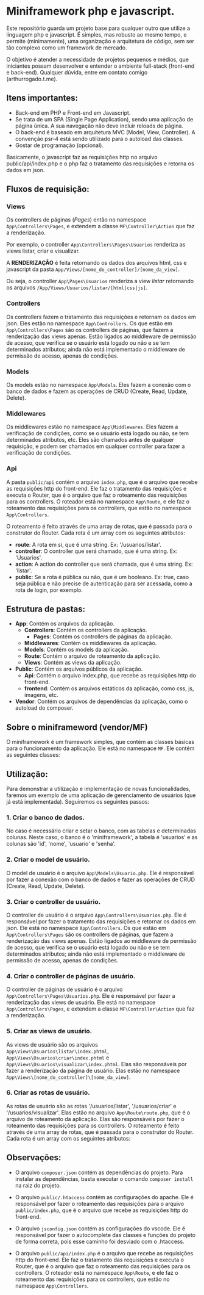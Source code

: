# Miniframework php e javascript.

Este repositório guarda um projeto base para qualquer outro que utilize a linguagem php e javascript. É simples, mas robusto ao mesmo tempo, e permite (minimamente), uma organização e arquitetura de código, sem ser tão complexo como um framework de mercado. 

O objetivo é atender a necessidade de projetos pequenos e médios, que iniciantes possam desenvolver e entender o ambiente full-stack (front-end e back-end). Qualquer dúvida, entre em contato comigo (arthurrogado.t.me).

## Itens importantes:
- Back-end em PHP e Front-end em Javascript.
- Se trata de um SPA (Single Page Application), sendo uma aplicação de página única. A sua navegação não deve incluir reloads de página.
- O back-end é baseado em arquitetura MVC (Model, View, Controller). A convenção psr-4 está sendo utilizado para o autoload das classes.
- Gostar de programação (opcional).

Basicamente, o javascript faz as requisições http no arquivo public/api/index.php e o php faz o tratamento das requisições e retorna os dados em json.

## Fluxos de requisição:

### **Views**

Os controllers de páginas (_Pages_) então no namespace `App\Controllers\Pages`, e extendem a classe `MF\Controller\Action` que faz a renderização.

Por exemplo, o controller `App\Controllers\Pages\Usuarios` renderiza as views listar, criar e visualizar. 

A **RENDERIZAÇÃO** é feita retornando os dados dos arquivos html, css e javascript da pasta `App/Views/[nome_do_controller]/[nome_da_view]`. 
 
Ou seja, o controller `App\Pages\Usuarios` renderiza a view _listar_ retornando os arquivos `/App/Views/Usuarios/listar/[html|css|js]`.

### **Controllers**

Os controllers fazem o tratamento das requisições e retornam os dados em json. Eles estão no namespace `App\Controllers`. Os que estão em `App\Controllers\Pages` são os controllers de páginas, que fazem a renderização das views apenas. Estão ligados ao middleware de permissão de acesso, que verifica se o usuário está logado ou não e se tem determinados atributos; ainda não está implementado o middleware de permissão de acesso, apenas de condições.

### **Models**

Os models estão no namespace `App\Models`. Eles fazem a conexão com o banco de dados e fazem as operações de CRUD (Create, Read, Update, Delete).

### **Middlewares**

Os middlewares estão no namespace `App\Middlewares`. Eles fazem a verificação de condições, como se o usuário está logado ou não, se tem determinados atributos, etc. Eles são chamados antes de qualquer requisição, e podem ser chamados em qualquer controller para fazer a verificação de condições.

### **Api**

A pasta `public/api` contém o arquivo `index.php`, que é o arquivo que recebe as requisições http do front-end. Ele faz o tratamento das requisições e executa o Router, que é o arquivo que faz o roteamento das requisições para os controllers. O roteador está no namespace `App\Route`, e ele faz o roteamento das requisições para os controllers, que estão no namespace `App\Controllers`. 

O roteamento é feito através de uma array de rotas, que é passada para o construtor do Router. Cada rota é um array com os seguintes atributos:

- **route**: A rota em si, que é uma string. Ex: '/usuarios/listar'.
- **controller**: O controller que será chamado, que é uma string. Ex: 'Usuarios'.
- **action**: A action do controller que será chamada, que é uma string. Ex: 'listar'.
- **public**: Se a rota é pública ou não, que é um booleano. Ex: true, caso seja pública e não precise de autenticação para ser acessada, como a rota de login, por exemplo.


## Estrutura de pastas:

- **App**: Contém os arquivos da aplicação.
    - **Controllers**: Contém os controllers da aplicação.
        - **Pages**: Contém os controllers de páginas da aplicação.
    - **Middlewares**: Contém os middlewares da aplicação.
    - **Models**: Contém os models da aplicação.
    - **Route**: Contém o arquivo de roteamento da aplicação.
    - **Views**: Contém as views da aplicação.
- **Public**: Contém os arquivos públicos da aplicação.
    - **Api**: Contém o arquivo index.php, que recebe as requisições http do front-end.
    - **frontend**: Contém os arquivos estáticos da aplicação, como css, js, imagens, etc.
- **Vendor**: Contém os arquivos de dependências da aplicação, como o autoload do composer.

## Sobre o miniframeword (vendor/MF)

O miniframework é um framework simples, que contém as classes básicas para o funcionamento da aplicação. Ele está no namespace `MF`. Ele contém as seguintes classes:


## Utilização:

Para demonstrar a utilização e implementação de novas funcionalidades, faremos um exemplo de uma aplicação de gerenciamento de usuários (que já está implementada).
Seguiremos os seguintes passos:

### 1. Criar o banco de dados.

No caso é necessário criar e setar o banco, com as tabelas e determinadas colunas. Neste caso, o banco é o 'miniframework', a tabela é 'usuarios' e as colunas são 'id', 'nome', 'usuario' e 'senha'.

### 2. Criar o model de usuário.

O model de usuário é o arquivo `App\Models\Usuario.php`. Ele é responsável por fazer a conexão com o banco de dados e fazer as operações de CRUD (Create, Read, Update, Delete).

### 3. Criar o controller de usuário.

O controller de usuário é o arquivo `App\Controllers\Usuarios.php`. Ele é responsável por fazer o tratamento das requisições e retornar os dados em json. Ele está no namespace `App\Controllers`. Os que estão em `App\Controllers\Pages` são os controllers de páginas, que fazem a renderização das views apenas. Estão ligados ao middleware de permissão de acesso, que verifica se o usuário está logado ou não e se tem determinados atributos; ainda não está implementado o middleware de permissão de acesso, apenas de condições.

### 4. Criar o controller de páginas de usuário.

O controller de páginas de usuário é o arquivo `App\Controllers\Pages\Usuarios.php`. Ele é responsável por fazer a renderização das views de usuário. Ele está no namespace `App\Controllers\Pages`, e extendem a classe `MF\Controller\Action` que faz a renderização.

### 5. Criar as views de usuário.

As views de usuário são os arquivos `App\Views\Usuarios\listar\index.phtml`, `App\Views\Usuarios\criar\index.phtml` e `App\Views\Usuarios\visualizar\index.phtml`. Elas são responsáveis por fazer a renderização da página de usuário. Elas estão no namespace `App\Views\[nome_do_controller]\[nome_da_view]`.

### 6. Criar as rotas de usuário.

As rotas de usuário são as rotas '/usuarios/listar', '/usuarios/criar' e '/usuarios/visualizar'. Elas estão no arquivo `App\Route\route.php`, que é o arquivo de roteamento da aplicação. Elas são responsáveis por fazer o roteamento das requisições para os controllers. O roteamento é feito através de uma array de rotas, que é passada para o construtor do Router. Cada rota é um array com os seguintes atributos:



## Observações:

- O arquivo `composer.json` contém as dependências do projeto. Para instalar as dependências, basta executar o comando `composer install` na raiz do projeto.

- O arquivo `public/.htaccess` contém as configurações do apache. Ele é responsável por fazer o roteamento das requisições para o arquivo `public/index.php`, que é o arquivo que recebe as requisições http do front-end.

- O arquivo `jsconfig.json` contém as configurações do vscode. Ele é responsável por fazer o autocomplete das classes e funções do projeto de forma correta, pois esse caminho foi desviado com o .htaccess.

- O arquivo `public/api/index.php` é o arquivo que recebe as requisições http do front-end. Ele faz o tratamento das requisições e executa o Router, que é o arquivo que faz o roteamento das requisições para os controllers. O roteador está no namespace `App\Route`, e ele faz o roteamento das requisições para os controllers, que estão no namespace `App\Controllers`.
